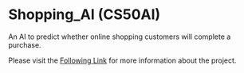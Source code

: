 # Shopping_AI (CS50AI)

An AI to predict whether online shopping customers will complete a purchase.

Please visit the [Following Link](https://cs50.harvard.edu/ai/2020/projects/4/shopping/) for more information about the project.
